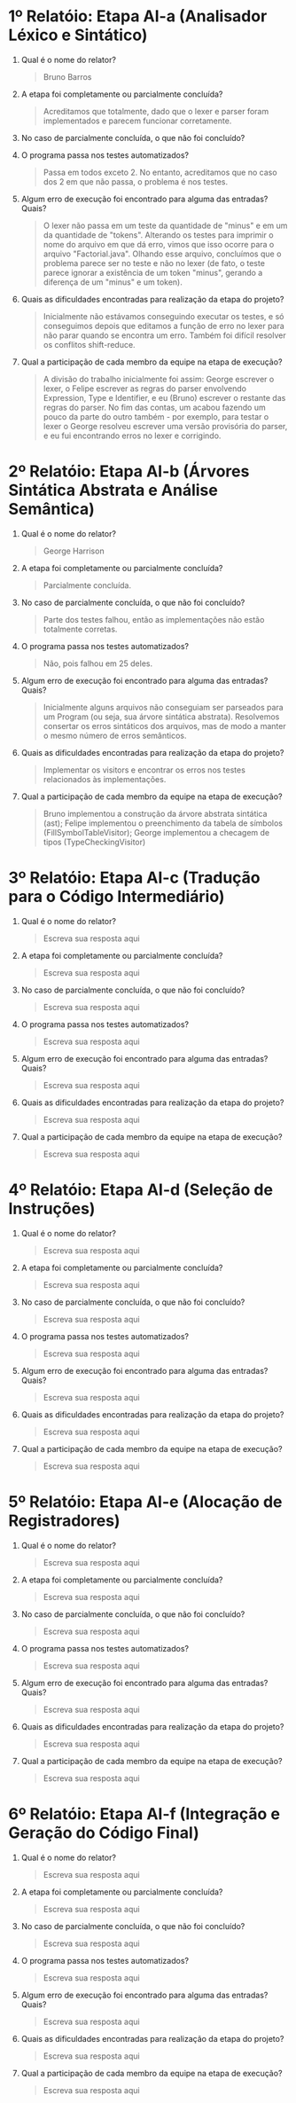 # 1º Relatóio: Etapa AI-a (Analisador Léxico e Sintático)

1. Qual é o nome do relator?

    > Bruno Barros

2. A etapa foi completamente ou parcialmente concluída?

    > Acreditamos que totalmente, dado que o lexer e parser foram implementados e parecem funcionar corretamente.

3. No caso de parcialmente concluída, o que não foi concluído?

    > 

4. O programa passa nos testes automatizados?
    
    > Passa em todos exceto 2. No entanto, acreditamos que no caso dos 2 em que não passa, o problema é nos testes.

5. Algum erro de execução foi encontrado para alguma das entradas? Quais?
    
    > O lexer não passa em um teste da quantidade de "minus" e em um da quantidade de "tokens". Alterando os testes para imprimir o nome do arquivo em que dá erro, vimos que isso ocorre para o arquivo "Factorial.java". Olhando esse arquivo, concluímos que o problema parece ser no teste e não no lexer (de fato, o teste parece ignorar a existência de um token "minus", gerando a diferença de um "minus" e um token). 

6. Quais as dificuldades encontradas para realização da etapa do projeto?
    
    > Inicialmente não estávamos conseguindo executar os testes, e só conseguimos depois que editamos a função de erro no lexer para não parar quando se encontra um erro. Também foi difícil resolver os conflitos shift-reduce.

7. Qual a participação de cada membro da equipe na etapa de execução?
    
    > A divisão do trabalho inicialmente foi assim: George escrever o lexer, o Felipe escrever as regras do parser envolvendo Expression, Type e Identifier, e eu (Bruno) escrever o restante das regras do parser.
    > No fim das contas, um acabou fazendo um pouco da parte do outro também - por exemplo, para testar o lexer o George resolveu escrever uma versão provisória do parser, e eu fui encontrando erros no lexer e corrigindo.


# 2º Relatóio: Etapa AI-b (Árvores Sintática Abstrata e Análise Semântica)

1. Qual é o nome do relator?

    > George Harrison

2. A etapa foi completamente ou parcialmente concluída?

    > Parcialmente concluída.

3. No caso de parcialmente concluída, o que não foi concluído?

    > Parte dos testes falhou, então as implementações não estão totalmente corretas.

4. O programa passa nos testes automatizados?
    
    > Não, pois falhou em 25 deles.

5. Algum erro de execução foi encontrado para alguma das entradas? Quais?
    
    > Inicialmente alguns arquivos não conseguiam ser parseados para um Program (ou seja, sua árvore sintática abstrata). Resolvemos consertar os erros sintáticos dos arquivos, mas de modo a manter o mesmo número de erros semânticos.

6. Quais as dificuldades encontradas para realização da etapa do projeto?
    
    > Implementar os visitors e encontrar os erros nos testes relacionados às implementações.

7. Qual a participação de cada membro da equipe na etapa de execução?
    
    > Bruno implementou a construção da árvore abstrata sintática (ast);
    > Felipe implementou o preenchimento da tabela de símbolos (FillSymbolTableVisitor);
    > George implementou a checagem de tipos (TypeCheckingVisitor)

# 3º Relatóio: Etapa AI-c (Tradução para o Código Intermediário)

1. Qual é o nome do relator?

    > Escreva sua resposta aqui

2. A etapa foi completamente ou parcialmente concluída?

    > Escreva sua resposta aqui

3. No caso de parcialmente concluída, o que não foi concluído?

    > Escreva sua resposta aqui

4. O programa passa nos testes automatizados?
    
    > Escreva sua resposta aqui

5. Algum erro de execução foi encontrado para alguma das entradas? Quais?
    
    > Escreva sua resposta aqui

6. Quais as dificuldades encontradas para realização da etapa do projeto?
    
    > Escreva sua resposta aqui

7. Qual a participação de cada membro da equipe na etapa de execução?
    
    > Escreva sua resposta aqui


# 4º Relatóio: Etapa AI-d (Seleção de Instruções)

1. Qual é o nome do relator?

    > Escreva sua resposta aqui

2. A etapa foi completamente ou parcialmente concluída?

    > Escreva sua resposta aqui

3. No caso de parcialmente concluída, o que não foi concluído?

    > Escreva sua resposta aqui

4. O programa passa nos testes automatizados?
    
    > Escreva sua resposta aqui

5. Algum erro de execução foi encontrado para alguma das entradas? Quais?
    
    > Escreva sua resposta aqui

6. Quais as dificuldades encontradas para realização da etapa do projeto?
    
    > Escreva sua resposta aqui

7. Qual a participação de cada membro da equipe na etapa de execução?
    
    > Escreva sua resposta aqui


# 5º Relatóio: Etapa AI-e (Alocação de Registradores)

1. Qual é o nome do relator?

    > Escreva sua resposta aqui

2. A etapa foi completamente ou parcialmente concluída?

    > Escreva sua resposta aqui

3. No caso de parcialmente concluída, o que não foi concluído?

    > Escreva sua resposta aqui

4. O programa passa nos testes automatizados?
    
    > Escreva sua resposta aqui

5. Algum erro de execução foi encontrado para alguma das entradas? Quais?
    
    > Escreva sua resposta aqui

6. Quais as dificuldades encontradas para realização da etapa do projeto?
    
    > Escreva sua resposta aqui

7. Qual a participação de cada membro da equipe na etapa de execução?
    
    > Escreva sua resposta aqui


# 6º Relatóio: Etapa AI-f (Integração e Geração do Código Final)

1. Qual é o nome do relator?

    > Escreva sua resposta aqui

2. A etapa foi completamente ou parcialmente concluída?

    > Escreva sua resposta aqui

3. No caso de parcialmente concluída, o que não foi concluído?

    > Escreva sua resposta aqui

4. O programa passa nos testes automatizados?
    
    > Escreva sua resposta aqui

5. Algum erro de execução foi encontrado para alguma das entradas? Quais?
    
    > Escreva sua resposta aqui

6. Quais as dificuldades encontradas para realização da etapa do projeto?
    
    > Escreva sua resposta aqui

7. Qual a participação de cada membro da equipe na etapa de execução?
    
    > Escreva sua resposta aqui
